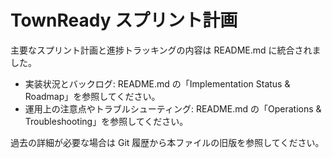 # TownReady スプリント計画

主要なスプリント計画と進捗トラッキングの内容は README.md に統合されました。

- 実装状況とバックログ: README.md の「Implementation Status & Roadmap」を参照してください。
- 運用上の注意点やトラブルシューティング: README.md の「Operations & Troubleshooting」を参照してください。

過去の詳細が必要な場合は Git 履歴から本ファイルの旧版を参照してください。
